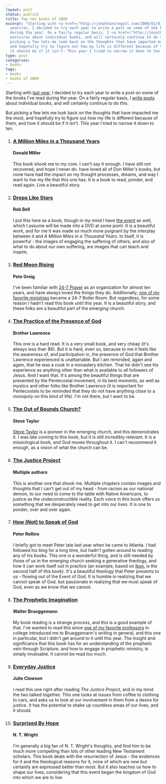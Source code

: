 ```yaml
---
layout: post
status: publish
title: Top ten books of 2009
excerpt: "Starting with <a href=\"http://jonathanstegall.com/2009/01/01/books-of-2008/\">last
  year</a>, I decided to try each year to write a post on some of the books I've read
  during the year. On a fairly regular basis, I <a href=\"http://jonathanstegall.com/category/books/\">write
  posts</a> about individual books, and will certainly continue to do this.\r\n\r\nBut
  picking a few lets me look back on the thoughts that have impacted me the most,
  and hopefully try to figure out how my life is different because of them, and how
  it should be if it isn't. This year I tried to narrow it down to ten."
type: post
categories:
- books
tags:
- books
- books of 2009
---
```

Starting with <a href="http://jonathanstegall.com/2009/01/01/books-of-2008/">last year</a>, I decided to try each year to write a post on some of the books I've read during the year. On a fairly regular basis, I <a href="http://jonathanstegall.com/category/books/">write posts</a> about individual books, and will certainly continue to do this.

But picking a few lets me look back on the thoughts that have impacted me the most, and hopefully try to figure out how my life is different because of them, and how it should be if it isn't. This year I tried to narrow it down to ten.
<ol class="book-list">
<li>
<h3><a href="http://www.amazon.com/gp/product/0785213066?ie=UTF8&amp;tag=jonathanstega-20&amp;linkCode=as2&amp;camp=1789&amp;creative=390957&amp;creativeASIN=0785213066">A Million Miles in a Thousand Years</a></h3>
<h4>Donald Miller</h4>
<p>This book shook me to my core. I can't say it enough. I have still not recovered, and hope I never do. have loved all of Don Miller's books, but none have had the impact on my thought processes, dreams, and way I want to live my life that this one has. It is a book to read, ponder, and read again. Live a beautiful story.</p>
</li>
<li>
<h3><a href="http://www.amazon.com/gp/product/0310275032?ie=UTF8&amp;tag=jonathanstega-20&amp;linkCode=as2&amp;camp=1789&amp;creative=390957&amp;creativeASIN=0310275032">Drops Like Stars</a></h3>
<h4>Rob Bell</h4>
<p>I put this here as a book, though in my mind I have <a href="https://www.robbell.com/dropslikestars/">the event</a> as well, which I assume will be made into a DVD at some point. It is a beautiful work, and for me it was made so much more poignant by the interplay between it and <em>A Million Miles in a Thousand Years</em>. In itself, it is powerful - the images of engaging the suffering of others, and also of what to do about our own suffering, are images that can teach and inspire.</p>
</li>
<li>
<h3><a href="http://www.amazon.com/gp/product/0972927662?ie=UTF8&amp;tag=jonathanstega-20&amp;linkCode=as2&amp;camp=1789&amp;creative=390957&amp;creativeASIN=0972927662">Red Moon Rising</a></h3>
<h4>Pete Greig</h4>
<p>I've been familiar with <a href="http://24-7prayer.com/">24-7 Prayer</a> as an organization for almost ten years, and have always loved the things they do. Additionally, <a href="http://sourcemn.org/">one of my favorite ministries</a> became a 24-7 Boiler Room. But regardless, for some reason I hadn't read this book until this year. It is a beautiful story, and these folks are a beautiful part of the emerging church.</p>
</li>
<li>
<h3><a href="http://www.amazon.com/gp/product/0978479947?ie=UTF8&amp;tag=jonathanstega-20&amp;linkCode=as2&amp;camp=1789&amp;creative=390957&amp;creativeASIN=0978479947">The Practice of the Presence of God</a></h3>
<h4>Brother Lawrence</h4>
<p>This one is a hard read. It is a very small book, and very cheap (it's always less than $6). But it is hard, even so, because to me it feels like the awareness of, and participation in, the presence of God that Brother Lawrence experienced is unattainable. But I am reminded, again and again, that he was a cook in a monastery kitchen. That he didn't see his experience as anything other than what is available to all followers of Jesus. And I want that. It's among the beautiful things that are presented by the Pentecostal movement, in its best moments, as well as mystics and other folks like Brother Lawrence (it is important for Pentecostals to be reminded that they do not have anything close to a monopoly on this kind of life). I'm not there, but I want to be.</p>
<li>
<h3><a href="http://www.amazon.com/gp/product/0310259045?ie=UTF8&amp;tag=jonathanstega-20&amp;linkCode=as2&amp;camp=1789&amp;creative=390957&amp;creativeASIN=0310259045">The Out of Bounds Church?</a></h3>
<h4>Steve Taylor</h4>
<p><a href="http://www.emergentkiwi.org.nz/">Steve Taylor</a> is a pioneer in the emerging church, and this demonstrates it. I was late coming to this book, but it is still incredibly relevant. It is a missiological book, and God moves throughout it. I can't recommend it enough, as a vision of what the church can be.</p>
</li>
<li>
<h3><a href="http://www.amazon.com/gp/product/0801013283?ie=UTF8&amp;tag=jonathanstega-20&amp;linkCode=as2&amp;camp=1789&amp;creative=390957&amp;creativeASIN=0801013283">The Justice Project</a></h3>
<h4>Multiple authors</h4>
<p>This is another one that shook me. Multiple chapters contain images and thoughts that I can't get out of my head - from racism as our national demon, to our need to come to the table with Native Americans, to justice as the undeconstructible reality. Each voice in this book offers us something that we desperately need to get into our lives. It is one to ponder, over and over again.</p>
</li>
<li>
<h3><a href="http://www.amazon.com/gp/product/1557255059?ie=UTF8&amp;tag=jonathanstega-20&amp;linkCode=as2&amp;camp=1789&amp;creative=390957&amp;creativeASIN=1557255059">How (Not) to Speak of God</a></h3>
<h4>Peter Rollins</h4>
<p>I briefly got to meet Peter late last year when he came to Atlanta. I had followed his blog for a long time, but hadn't gotten around to reading any of his books. This one is a wonderful thing, and is still needed by those of us in the emerging church seeking a generative theology, and how it can work itself out in practice (an example, based on <a href="http://www.ikon.org.uk/">Ikon</a>, is the second half of this book). It's a beautiful theology that Peter presents to us - flowing out of the Event of God. It is humble in realizing that we cannot speak of God, but passionate in realizing that we must speak of God, even as we know that we cannot.</p>
</li>
<li>
<h3><a href="http://www.amazon.com/gp/product/0800632877?ie=UTF8&amp;tag=jonathanstega-20&amp;linkCode=as2&amp;camp=1789&amp;creative=390957&amp;creativeASIN=0800632877">The Prophetic Imagination</a></h3>
<h4>Walter Brueggemann</h4>
<p>My book reading is a strange process, and this is a good example of that. I've wanted to read this since <a href="http://www.seuniversity.edu/academics/faculty/religion/steven_fettke.php">one of my favorite professors</a> in college introduced me to Brueggemann's writing in general, and this one in particular, but I didn't get around to it until this year. The insight and significance that this book has for an understanding of the prophetic vein through Scripture, and how to engage in prophetic ministry, is simply invaluable. It cannot be read too much.</p>
</li>
<li>
<h3><a href="http://www.amazon.com/gp/product/0830836284?ie=UTF8&amp;tag=jonathanstega-20&amp;linkCode=as2&amp;camp=1789&amp;creative=390957&amp;creativeASIN=0830836284">Everyday Justice</a></h3>
<h4>Julie Clawson</h4>
<p>I read this one right after reading <em>The Justice Project</em>, and in my mind the two talked together. This one looks at issues from coffee to clothing to cars, and asks us to look at our involvement in them from a desire for justice. It has the potential to shake up countless areas of our lives, and it should.</p>
</li>
<li>
<h3><a href="http://www.amazon.com/gp/product/0061551821?ie=UTF8&amp;tag=jonathanstega-20&amp;linkCode=as2&amp;camp=1789&amp;creative=390957&amp;creativeASIN=0061551821">Surprised By Hope</a></h3>
<h4>N. T. Wright</h4>
<p>I'm generally a big fan of N. T. Wright's thoughts, and find him to be much more compelling than lots of other leading New Testament scholars. This book deals with the resurrection of Jesus - the evidences for it and the theological reasons for it, none of which are new but certainly are expressed better than most. But it also teaches us how to shape our lives, considering that this event began the kingdom of God into which we are to live.</p>
</li>
</ol>
